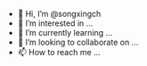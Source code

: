 - 👋 Hi, I’m @songxingch
- 👀 I’m interested in ...
- 🌱 I’m currently learning ...
- 💞️ I’m looking to collaborate on ...
- 📫 How to reach me ...

<!---
songxingch/songxingch is a ✨ special ✨ repository because its `README.md` (this file) appears on your GitHub profile.
You can click the Preview link to take a look at your changes.
--->
